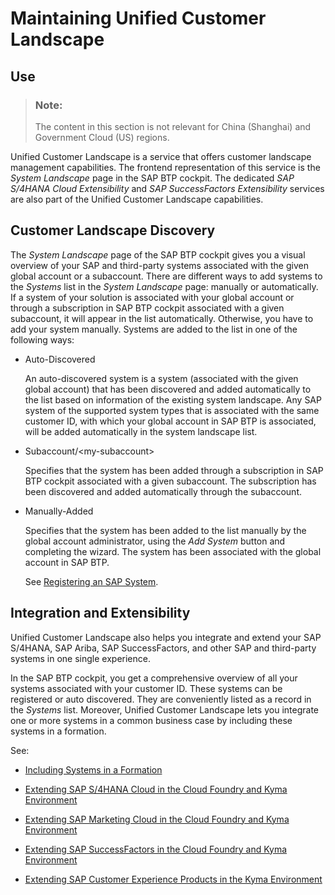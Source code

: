 <!-- loioa8b1e2666e734fd2bfbca44b671585c4 -->

# Maintaining Unified Customer Landscape



<a name="loioa8b1e2666e734fd2bfbca44b671585c4__section_azd_yls_xyb"/>

## Use

> ### Note:  
> The content in this section is not relevant for China \(Shanghai\) and Government Cloud \(US\) regions.

Unified Customer Landscape is a service that offers customer landscape management capabilities. The frontend representation of this service is the *System Landscape* page in the SAP BTP cockpit. The dedicated *SAP S/4HANA Cloud Extensibility* and *SAP SuccessFactors Extensibility* services are also part of the Unified Customer Landscape capabilities.



<a name="loioa8b1e2666e734fd2bfbca44b671585c4__section_wpx_vls_xyb"/>

## Customer Landscape Discovery

The *System Landscape* page of the SAP BTP cockpit gives you a visual overview of your SAP and third-party systems associated with the given global account or a subaccount. There are different ways to add systems to the *Systems* list in the *System Landscape* page: manually or automatically. If a system of your solution is associated with your global account or through a subscription in SAP BTP cockpit associated with a given subaccount, it will appear in the list automatically. Otherwise, you have to add your system manually. Systems are added to the list in one of the following ways:

-   Auto-Discovered

    An auto-discovered system is a system \(associated with the given global account\) that has been discovered and added automatically to the list based on information of the existing system landscape. Any SAP system of the supported system types that is associated with the same customer ID, with which your global account in SAP BTP is associated, will be added automatically in the system landscape list.

-   Subaccount/<my-subaccount\>

    Specifies that the system has been added through a subscription in SAP BTP cockpit associated with a given subaccount. The subscription has been discovered and added automatically through the subaccount.

-   Manually-Added

    Specifies that the system has been added to the list manually by the global account administrator, using the *Add System* button and completing the wizard. The system has been associated with the global account in SAP BTP.

    See [Registering an SAP System](registering-an-sap-system-2ffdaff.md).




<a name="loioa8b1e2666e734fd2bfbca44b671585c4__section_akf_mls_xyb"/>

## Integration and Extensibility

Unified Customer Landscape also helps you integrate and extend your SAP S/4HANA, SAP Ariba, SAP SuccessFactors, and other SAP and third-party systems in one single experience.

In the SAP BTP cockpit, you get a comprehensive overview of all your systems associated with your customer ID. These systems can be registered or auto discovered. They are conveniently listed as a record in the *Systems* list. Moreover, Unified Customer Landscape lets you integrate one or more systems in a common business case by including these systems in a formation.

See:

-   [Including Systems in a Formation](including-systems-in-a-formation-68b04fa.md)

-   [Extending SAP S/4HANA Cloud in the Cloud Foundry and Kyma Environment](extending-sap-s-4hana-cloud-in-the-cloud-foundry-and-kyma-environment-40b9e6c.md)

-   [Extending SAP Marketing Cloud in the Cloud Foundry and Kyma Environment](extending-sap-marketing-cloud-in-the-cloud-foundry-and-kyma-environment-18bb3d9.md)

-   [Extending SAP SuccessFactors in the Cloud Foundry and Kyma Environment](extending-sap-successfactors-in-the-cloud-foundry-and-kyma-environment-9e33934.md)

-   [Extending SAP Customer Experience Products in the Kyma Environment](extending-sap-customer-experience-products-in-the-kyma-environment-83df31a.md)


